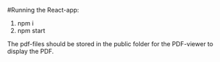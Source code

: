 #Running the React-app:
1. npm i
2. npm start

The pdf-files should be stored in the public folder for the PDF-viewer to display the PDF.